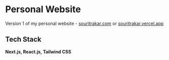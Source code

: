 
# Personal Website

Version 1 of my personal website - [souritrakar.com](https://souritrakar.com/) or [souritrakar.vercel.app](https://souritrakar.vercel.app)




## Tech Stack

**Next.js, React.js, Tailwind CSS**
